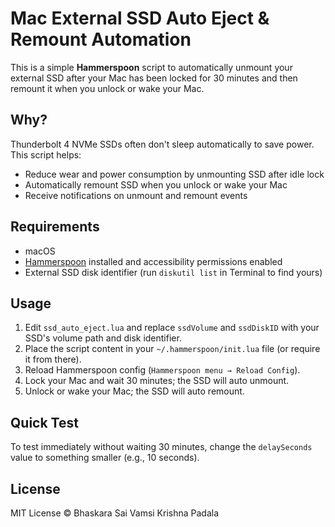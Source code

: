 # Mac External SSD Auto Eject & Remount Automation

This is a simple **Hammerspoon** script to automatically unmount your external SSD after your Mac has been locked for 30 minutes and then remount it when you unlock or wake your Mac.

## Why?

Thunderbolt 4 NVMe SSDs often don't sleep automatically to save power. This script helps:

- Reduce wear and power consumption by unmounting SSD after idle lock
- Automatically remount SSD when you unlock or wake your Mac
- Receive notifications on unmount and remount events

## Requirements

- macOS
- [Hammerspoon](https://www.hammerspoon.org/) installed and accessibility permissions enabled
- External SSD disk identifier (run `diskutil list` in Terminal to find yours)

## Usage

1. Edit `ssd_auto_eject.lua` and replace `ssdVolume` and `ssdDiskID` with your SSD's volume path and disk identifier.
2. Place the script content in your `~/.hammerspoon/init.lua` file (or require it from there).
3. Reload Hammerspoon config (`Hammerspoon menu → Reload Config`).
4. Lock your Mac and wait 30 minutes; the SSD will auto unmount.
5. Unlock or wake your Mac; the SSD will auto remount.

## Quick Test

To test immediately without waiting 30 minutes, change the `delaySeconds` value to something smaller (e.g., 10 seconds).

## License

MIT License © Bhaskara Sai Vamsi Krishna Padala
